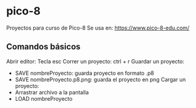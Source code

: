 # pico-8
Proyectos para curso de Pico-8
Se usa en: https://www.pico-8-edu.com/

## Comandos básicos 
Abrir editor: Tecla esc
Correr un proyecto: ctrl + r
Guardar un proyecto: 
- SAVE nombreProyecto: guarda proyecto en formato .p8
- SAVE nombreProyecto.p8.png: guarda el proyecto en png
Cargar un proyecto:
- Arrastrar archivo a la pantalla
- LOAD nombreProyecto
